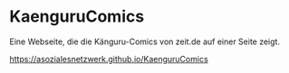 # KaenguruComics

Eine Webseite, die die Känguru-Comics von zeit.de auf einer Seite zeigt.

https://asozialesnetzwerk.github.io/KaenguruComics
